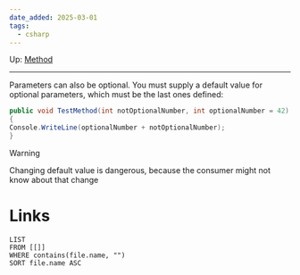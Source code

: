 ```yaml
---
date_added: 2025-03-01
tags:
  - csharp
---
```

Up: [Method](Method.md)
___
 Parameters can also be optional. You must supply a default value for optional parameters, which must be
the last ones defined:
 ```csharp
 public void TestMethod(int notOptionalNumber, int optionalNumber = 42)
{
Console.WriteLine(optionalNumber + notOptionalNumber);
}
 ```

>[!Warning]
> Changing default value is dangerous, because the consumer might not know about that change

# Links
```dataview
LIST
FROM [[]]
WHERE contains(file.name, "")
SORT file.name ASC
```
